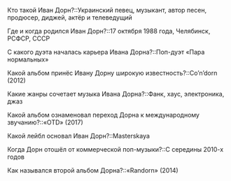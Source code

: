 Кто такой Иван Дорн?::Украинский певец, музыкант, автор песен, продюсер, диджей, актёр и телеведущий

Где и когда родился Иван Дорн?::17 октября 1988 года, Челябинск, РСФСР, СССР

С какого дуэта началась карьера Ивана Дорна?::Поп-дуэт «Пара нормальных»

Какой альбом принёс Ивану Дорну широкую известность?::Co’n’dorn (2012)

Какие жанры сочетает музыка Ивана Дорна?::Фанк, хаус, электроника, джаз

Какой альбом ознаменовал переход Дорна к международному звучанию?::«OTD» (2017)

Какой лейбл основал Иван Дорн?::Masterskaya

Когда Дорн отошёл от коммерческой поп-музыки?::С середины 2010-х годов

Как назывался второй альбом Дорна?::«Randorn» (2014)
